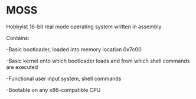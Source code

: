 # MOSS
Hobbyist 16-bit real mode operating system written in assembly

Contains:

-Basic bootloader, loaded into memory location 0x7c00

-Basic kernel onto which bootloader loads and from which shell commands are executed

-Functional user input system, shell commands

-Bootable on any x86-compatible CPU
